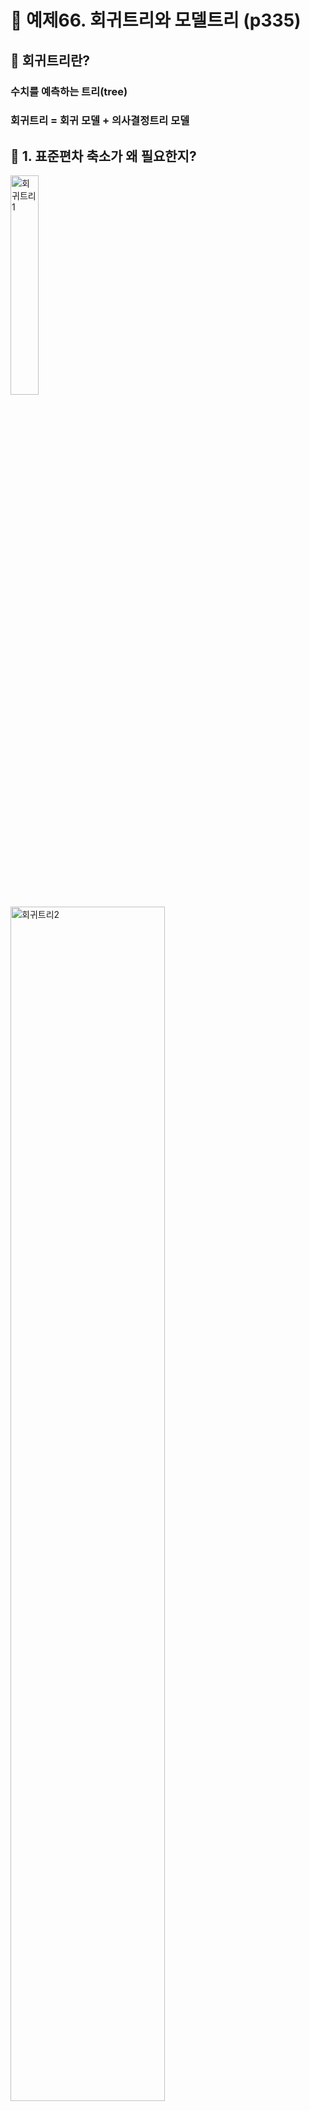 # 🎯 예제66. 회귀트리와 모델트리 (p335)

## 📌 회귀트리란?
### 수치를 예측하는 트리(tree)
### 회귀트리 = 회귀 모델 + 의사결정트리 모델
## 📌 1. 표준편차 축소가 왜 필요한지?  


<img src="https://github.com/oracleyu01/statistics/blob/main/yys/regte1.png" alt="회귀트리1" width="30%">  
<img src="https://github.com/oracleyu01/statistics/blob/main/yys/regte2.png" alt="회귀트리2" width="70%">  
<img src="https://github.com/oracleyu01/statistics/blob/main/yys/regte3.png" alt="회귀트리3" width="70%">  
<img src="https://github.com/oracleyu01/statistics/blob/main/yys/regte4.png" alt="회귀트리4" width="70%"> 
<img src="https://github.com/oracleyu01/statistics/blob/main/yys/regte5.png" alt="회귀트리5" width="70%">
<img src="https://github.com/oracleyu01/statistics/blob/main/yys/regte6.png" alt="회귀트리6" width="70%">
<img src="https://github.com/oracleyu01/statistics/blob/main/yys/regte7.png" alt="회귀트리7" width="70%">

---

## 📌 2. 점수를 예측하는데 있어서  중요한 변수가 무엇인가?   

<img src="https://github.com/oracleyu01/statistics/blob/main/yys/regte8.png" alt="회귀트리8" width="70%">   

#### 2-1. 오라클 테이블 생성 및 데이터 삽입   

```r

-- 1. 테이블 생성
CREATE TABLE STUDY_SCORES (
    번호 NUMBER PRIMARY KEY,
    공부시간 NUMBER NOT NULL,
    공부방법 VARCHAR2(10) NOT NULL,
    점수 NUMBER NOT NULL
);

-- 2. 데이터 삽입
INSERT INTO STUDY_SCORES VALUES (1, 5, '독학', 52);
INSERT INTO STUDY_SCORES VALUES (2, 3, '학원', 57);
INSERT INTO STUDY_SCORES VALUES (3, 8, '독학', 55);
INSERT INTO STUDY_SCORES VALUES (4, 1, '학원', 59);
INSERT INTO STUDY_SCORES VALUES (5, 10, '독학', 50);
INSERT INTO STUDY_SCORES VALUES (6, 92, '학원', 94);
INSERT INTO STUDY_SCORES VALUES (7, 95, '독학', 98);
INSERT INTO STUDY_SCORES VALUES (8, 90, '학원', 96);
INSERT INTO STUDY_SCORES VALUES (9, 100, '독학', 92);
INSERT INTO STUDY_SCORES VALUES (10, 98, '학원', 99);

-- 변경사항 저장 (커밋)
COMMIT;

```
#### 2-2.전체 점수의 표준편차 계산  
#### 2-3.공부시간을 기준으로 그룹 나누기  
#### 2-4.공부방법을 기준으로 그룹 나누기   
#### 2-5.가중 평균 표준편차 계산 (공부시간 vs. 공부방법)   
#### 2-6.표준편차 축소(SDR) 계산   
#### 2-7.결론    

---


### 🎯 R을 이용한 회귀트리 모델 생성 (p339)
#### ✅ 목표: 와인의 품질(수치형 데이터)을 예측하는 회귀트리 모델 생성

#### 📌 데이터 로드   
```r  



```

#### ✅ 종속변수 정규분포 확인   
```r  


```

#### ✅ 결측치 확인
```r  


```

#### ✅ 훈련 데이터와 테스트 데이터 분리  
```r  



```

#### ✅ 회귀트리 모델 생성   
```r  



```   

#### ✅ 생성된 모델 시각화   
```r  



```

#### ✅ 테스트 데이터 예측   
```r  


```   

#### ✅ 모델 성능 평가 (상관계수 확인)   
```r  



```

[모델트리 설명 ppt ](https://github.com/oracleyu01/statistics/blob/main/yys/RegressionTree.pdf) 


#### ✅ 모델 성능 향상 (모델트리 적용)   
```r  




```

#### ✅ 랜덤 포레스트 적용  
```r  



```

#### ✅ 성능 비교
#### 회귀트리 -> 모델트리 -> 랜덤포레스트 순으로 성능 향상
#### cor 값: 0.51 -> 0.59 -> 0.74

#### ✅ MAE (Mean Absolute Error) 계산   
```r  



```   

#### ✅ 결론: 랜덤포레스트가 가장 높은 예측 성능을 보임


**문제 1**: `콘크리트 강도`를 예측하기 위해 수치 예측 모델을 생성하시오 ! 

📌 **데이터 다운로드**: [콘크리트 데이터](https://github.com/oracleyu01/statistics/blob/main/yys/concrete.csv)

✅ **R 코드**
```r

```

#### 📌 **콘크리트 데이터 설명**:
-`cement` :  시멘트  
-`slag` : 슬래그(철광석에서 철을 분리하고 남은 물질)  
-`ash` : 분(시멘트)  
-`water` : 물  
-`superplastic` : 고성능 감수제(콘크리트의 강도를 높이는 첨가제)  
-`coarseagg` : 굵은 자갈  
-`fineagg`  : 잔자갈  
-`age`  :  숙성시간  




    
✅ **문제 2**: `중고차 가격` 을 예측하는 머신러닝 모델을 생성하세요. 

📌 **데이터 다운로드**: [중고차 데이터](https://github.com/oracleyu01/statistics/blob/main/yys/usedcars.csv)

✅ **R 코드**
```r

```
